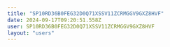 ```yaml
---
title: "SP10RD36B0FEG32D0Q71XSSV11ZCRMGGV9GXZ8HVF"
date: 2024-09-17T09:20:51.558Z
user: SP10RD36B0FEG32D0Q71XSSV11ZCRMGGV9GXZ8HVF
layout: "users"
---
```

    